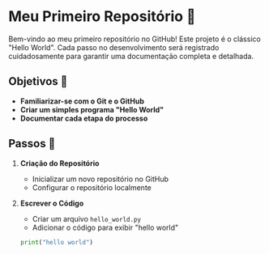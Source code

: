 # Meu Primeiro Repositório 🌟

Bem-vindo ao meu primeiro repositório no GitHub! Este projeto é o clássico "Hello World". Cada passo no desenvolvimento será registrado cuidadosamente para garantir uma documentação completa e detalhada.

## Objetivos 🎯

- **Familiarizar-se com o Git e o GitHub**
- **Criar um simples programa "Hello World"**
- **Documentar cada etapa do processo**

## Passos 📝

1. **Criação do Repositório**
   - Inicializar um novo repositório no GitHub
   - Configurar o repositório localmente

2. **Escrever o Código**
   - Criar um arquivo `hello_world.py`
   - Adicionar o código para exibir "hello world"
   ```python
   print("hello world")
